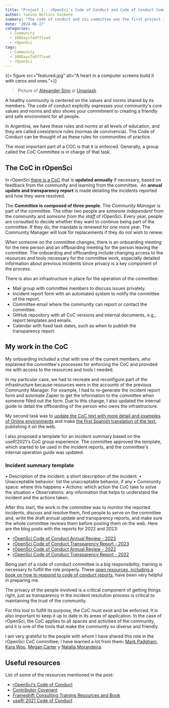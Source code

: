 ```yaml
---
title: "Project 1 - rOpenSci's Code of Conduct and Code of Conduct Committee"
author: Yanina Bellini Saibene
summary: "The code of conduct and its committee was the first project I joined when I started being part of rOpenSci. Here is a summary of the work I have done these last two years on this topic." 
date: '2024-06-27'
categories:
  - Community
  - 100DaysToOffload
  - rOpenSci
tags:
  - Community
  - 100DaysToOffload
  - rOpenSci
---
```


{{< figure src="featured.jpg" alt="A heart in a computer screens build it with ceros and ones.">}}

> Picture of <a href="https://unsplash.com/es/@swimstaralex?utm_content=creditCopyText&utm_medium=referral&utm_source=unsplash">Alexander Sinn</a> at <a href="https://unsplash.com/es/fotos/se-muestra-un-corazon-en-la-pantalla-de-una-computadora-KgLtFCgfC28?utm_content=creditCopyText&utm_medium=referral&utm_source=unsplash">Unsplash</a>
 
A healthy community is centered on the values and norms shared by its members. The code of conduct explicitly expresses your community's core values and norms and also shows your commitment to creating a friendly and safe environment for all people. 

In Argentina, we have these rules and norms at all levels of education, and they are called coexistence rules (normas de convivencia). The Code of Conduct can be thought of as these rules for communities of practice. 

The most important part of a COC is that it is enforced. Generally, a group called the CoC Committee is in charge of that task.

## The CoC in rOpenSci

In rOpenSci [there is a CoC](https://ropensci.org/es/codigo-de-conducta/) that is **updated annually** if necessary, based on feedback from the community and learning from the committee.  An **annual update and transparency report** is made detailing the incidents reported and how they were resolved.

The **Committee is composed of three people**. The *Community Manager* is part of the committee. The other two people are *someone independent* from the community and *someone from the staff* of rOpenSci. Every year, people are consulted to decide whether they want to continue being part of the committee. If they do, the mandate is renewed for one more year. The Community Manager will look for replacements if they do not wish to renew.

When someone on the committee changes, there is an onboarding meeting for the new person and an offboarding meeting for the person leaving the committee. The onboarding and offboarding include changing access to the resources and tools necessary for the committee work, especially detailed information about previous incidents since privacy is a key component of the process.

There is also an infrastructure in place for the operation of the committee:

* Mail group with committee members to discuss issues privately.
* Incident report form with an automated system to notify the committee of the report.
* Committee email where the community can report or contact the committee.
* GitHub repository with all CoC versions and internal documents, e.g., report templates and emails.
* Calendar with fixed task dates, such as when to publish the transparency report.

## My work in the CoC

My onboarding included a chat with one of the current members, who explained the committee's processes for enforcing the CoC and provided me with access to the resources and tools I needed.  

In my particular case, we had to recreate and reconfigure part of the infrastructure because resources were in the accounts of the previous Community Manager. For example, I had to re-generate the incident report form and automate Zapier to get the information to the committee when someone filled out the form. Due to this change, I also updated the internal guide to detail the offboarding of the person who owns the infrastructure.

My second task was to [update the CoC text with more detail and examples of Online environments](https://ropensci.org/blog/2022/07/12/coc-update/) and make [the first Spanish translation of the text](https://ropensci.org/es/codigo-de-conducta/), publishing it on the web.

I also proposed a template for an incident summary based on the useR!2021's CoC group experience. The committee approved the template, which started to be used in the incident reports, and the committee's internal operation guide was updated.

### Incident summary template

• Description of the incident: a short description of the incident.
• Unacceptable behavior: list the unacceptable behavior, if any
• Community space: where this happens
• Actions: which action the CoC take to solve the situation
• Observations: any information that helps to understand the incident and the actions taken.

After this start, the work in the committee was to monitor the reported incidents, discuss and resolve them, find people to serve on the committee and, write the draft annual update and transparency reports, and make sure the whole committee reviews them before posting them on the web. Here are the blog posts with the reports for 2022 and 2023:

* [rOpenSci Code of Conduct Annual Review - 2023](https://ropensci.org/blog/2024/03/04/conduct2023/)
* [rOpenSci Code of Conduct Transparency Report - 2023](https://ropensci.org/blog/2024/01/12/transparency2023/)
* [rOpenSci Code of Conduct Annual Review - 2022](https://ropensci.org/blog/2023/01/06/conduct2023/)
* [rOpenSci Code of Conduct Transparency Report - 2022](https://ropensci.org/blog/2023/01/06/transparency2022/)


Being part of a code of conduct committee is a big responsibility; training is necessary to fulfill the role properly. These [open resources, including a book on how to respond to code of conduct reports](https://frameshiftconsulting.com/resources/code-of-conduct-book/), have been very helpful in preparing me. 

The privacy of the people involved is a critical component of getting things right, just as transparency in the incident resolution process is critical to maintaining the trust of the community.

For this tool to fulfill its purpose, the CoC must exist and be enforced. It is also important to keep it up to date in its areas of application. In the case of rOpenSci, the CoC applies to all spaces and activities of the community, and it is one of the tools that make the community so diverse and friendly.

I am very grateful to the people with whom I have shared this role in the rOpenSci CoC committee; I have learned a lot from them: [Mark Padgham](https://ropensci.org/author/mark-padgham/), [Kara Woo](https://ropensci.org/author/kara-woo/), [Megan Carter](https://ropensci.org/author/megan-carter/) y [Natalia Morandeira](https://ropensci.org/author/natalia-morandeira/).   

## Useful resources

List of some of the resources mentioned in the post:


* [rOpenSci's Code of Conduct](https://ropensci.org/code-of-conduct/)
* [Contributor Covenant](https://www.contributor-covenant.org/)
* [Frameshift Consulting Training Resources and Book](https://frameshiftconsulting.com/resources/code-of-conduct-book/)
* [useR! 2021 Code of Conduct](https://user2021.r-project.org/coc/)

